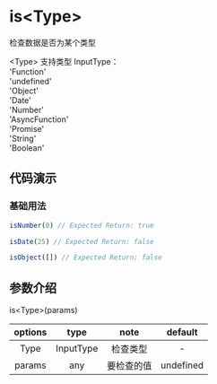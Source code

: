 # is\<Type>

检查数据是否为某个类型

\<Type> 支持类型 InputType：  
'Function'  
'undefined'  
'Object'  
'Date'  
'Number'  
'AsyncFunction'  
'Promise'  
'String'  
'Boolean'  

## 代码演示

### 基础用法

```js
isNumber(0) // Expected Return: true

isDate(25) // Expected Return: false

isObject([]) // Expected Return: false
```

## 参数介绍

is\<Type>(params)

| options |   type    |    note    |  default  |
| :-----: | :-------: | :--------: | :-------: |
|  Type   | InputType |  检查类型  |     -     |
| params  |    any    | 要检查的值 | undefined |
